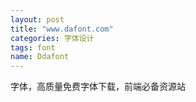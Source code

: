 ```yaml
---
layout: post
title: "www.dafont.com"
categories: 字体设计
tags: font
name: Ddafont
---
```


字体，高质量免费字体下载，前端必备资源站
<!--break-->
